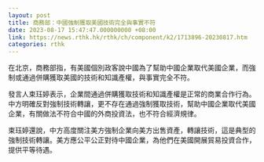 ```yaml
---
layout: post
title: 商務部：中國強制獲取美國技術完全與事實不符
date: 2023-08-17 15:47:47.000000000 +08:00
link: https://news.rthk.hk/rthk/ch/component/k2/1713896-20230817.htm
categories: rthk
---
```


在北京，商務部指，有美國個別政客說中國為了幫助中國企業取代美國企業，而強制或通過併購獲取美國的技術和知識產權，與事實完全不符。

發言人束珏婷表示，企業間通過併購獲取技術和知識產權是正常的商業合作行為。中方明確反對強制技術轉讓，更不存在通過強制獲取技術，幫助中國企業取代美國企業，有關做法不符合中國的外商投資法，也不符合經濟規律。

束珏婷還說，中方高度關注美方強制企業向美方出售資產，轉讓技術，這是典型的強制技術轉讓。美方應公平公正對待中國企業，為他們在美國開展貿易投資合作，提供平等待遇。
